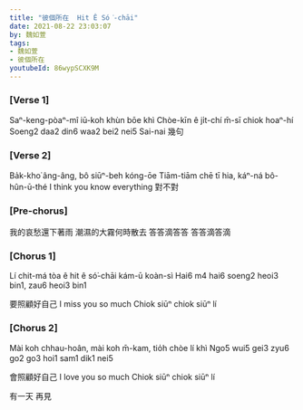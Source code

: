 ```yaml
---
title: "彼個所在  Hit Ê Só͘-chāi"
date: 2021-08-22 23:03:07
by: 魏如萱
tags:
- 魏如萱
- 彼個所在
youtubeId: 86wypSCXK9M
---
```


### [Verse 1]

Saⁿ-keng-pòaⁿ-mî iū-koh khùn bōe khì
Chòe-kīn ê ji̍t-chí m̄-sī chiok hoaⁿ-hí
Soeng2 daa2 din6 waa2 bei2 nei5
Sai-nai 幾句

### [Verse 2]

Ba̍k-kho͘ âng-âng, bô siūⁿ-beh kóng-ōe
Tiām-tiām chē tī hia, káⁿ-ná bô-hûn-ū-thé
I think you know everything
對不對

### [Pre-chorus]

我的哀愁還下著雨
潮濕的大霧何時散去
答答滴答答
答答滴答滴

### [Chorus 1]

Lí chit-má tòa ê hit ê só͘-chāi kám-ū koàn-sì
Hai6 m4 hai6 soeng2 heoi3 bin1, zau6 heoi3 bin1

要照顧好自己
I miss you so much
Chiok siūⁿ chiok siūⁿ lí

### [Chorus 2]

Mài koh chhau-hoân, mài koh m̄-kam, tio̍h chòe lí khì
Ngo5 wui5 gei3 zyu6 go2 go3 hoi1 sam1 dik1 nei5

會照顧好自己
I love you so much
Chiok siūⁿ chiok siūⁿ lí

有一天  再見
